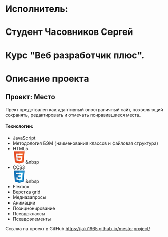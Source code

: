 # Исполнитель:
# Студент Часовников Сергей
# Курс "Веб разработчик плюс".

# Описание проекта
## Проект: Место
Прект предствален как адаптивный оностраничный сайт, позволяющий сохранять, редактировать и отмечать понравившиеся места.

#### Технологии:
* JavaScript
* Методология БЭМ (наименования классов и файловая структура)
* HTML5 <div><img src="https://github.com/devicons/devicon/blob/master/icons/html5/html5-original.svg" title="HTML5" alt="HTML5" width="40" height="40"/>&nbsp</div>
* CCS3 <div><img src="https://github.com/devicons/devicon/blob/master/icons/css3/css3-original.svg" title="CSS" alt="CSS" width="40" height="40"/>&nbsp</div>
* Flexbox
* Верстка grid
* Медиазапросы
* Анимации
* Позиционирование
* Псевдоклассы
* Псевдоэлементы



Ссылка на проект в GitHub https://jaki1965.github.io/mesto-project/